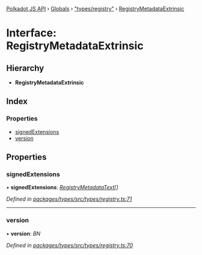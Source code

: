 [Polkadot JS API](../README.md) › [Globals](../globals.md) › ["types/registry"](../modules/_types_registry_.md) › [RegistryMetadataExtrinsic](_types_registry_.registrymetadataextrinsic.md)

# Interface: RegistryMetadataExtrinsic

## Hierarchy

* **RegistryMetadataExtrinsic**

## Index

### Properties

* [signedExtensions](_types_registry_.registrymetadataextrinsic.md#signedextensions)
* [version](_types_registry_.registrymetadataextrinsic.md#version)

## Properties

###  signedExtensions

• **signedExtensions**: *[RegistryMetadataText](_types_registry_.registrymetadatatext.md)[]*

*Defined in [packages/types/src/types/registry.ts:71](https://github.com/polkadot-js/api/blob/fcce2ab340/packages/types/src/types/registry.ts#L71)*

___

###  version

• **version**: *BN*

*Defined in [packages/types/src/types/registry.ts:70](https://github.com/polkadot-js/api/blob/fcce2ab340/packages/types/src/types/registry.ts#L70)*
